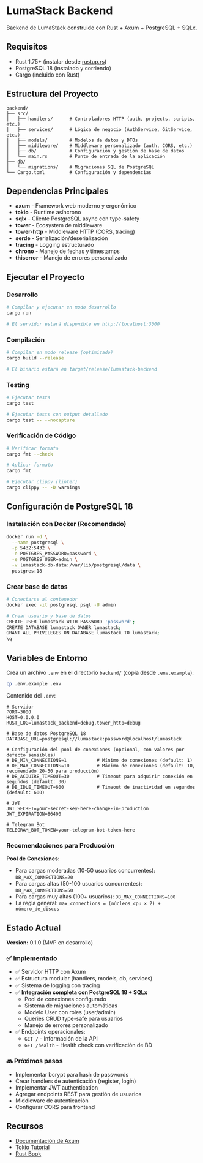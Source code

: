 # LumaStack Backend

Backend de LumaStack construido con Rust + Axum + PostgreSQL + SQLx.

## Requisitos

- Rust 1.75+ (instalar desde [rustup.rs](https://rustup.rs/))
- PostgreSQL 18 (instalado y corriendo)
- Cargo (incluido con Rust)

## Estructura del Proyecto

```
backend/
├── src/
│   ├── handlers/      # Controladores HTTP (auth, projects, scripts, etc.)
│   ├── services/      # Lógica de negocio (AuthService, GitService, etc.)
│   ├── models/        # Modelos de datos y DTOs
│   ├── middleware/    # Middleware personalizado (auth, CORS, etc.)
│   ├── db/            # Configuración y gestión de base de datos
│   └── main.rs        # Punto de entrada de la aplicación
├── db/
│   └── migrations/    # Migraciones SQL de PostgreSQL
└── Cargo.toml         # Configuración y dependencias
```

## Dependencias Principales

- **axum** - Framework web moderno y ergonómico
- **tokio** - Runtime asíncrono
- **sqlx** - Cliente PostgreSQL async con type-safety
- **tower** - Ecosystem de middleware
- **tower-http** - Middleware HTTP (CORS, tracing)
- **serde** - Serialización/deserialización
- **tracing** - Logging estructurado
- **chrono** - Manejo de fechas y timestamps
- **thiserror** - Manejo de errores personalizado

## Ejecutar el Proyecto

### Desarrollo

```bash
# Compilar y ejecutar en modo desarrollo
cargo run

# El servidor estará disponible en http://localhost:3000
```

### Compilación

```bash
# Compilar en modo release (optimizado)
cargo build --release

# El binario estará en target/release/lumastack-backend
```

### Testing

```bash
# Ejecutar tests
cargo test

# Ejecutar tests con output detallado
cargo test -- --nocapture
```

### Verificación de Código

```bash
# Verificar formato
cargo fmt --check

# Aplicar formato
cargo fmt

# Ejecutar clippy (linter)
cargo clippy -- -D warnings
```

## Configuración de PostgreSQL 18

### Instalación con Docker (Recomendado)

```bash
docker run -d \
  --name postgresql \
  -p 5432:5432 \
  -e POSTGRES_PASSWORD=password \
  -e POSTGRES_USER=admin \
  -v lumastack-db-data:/var/lib/postgresql/data \
  postgres:18
```

### Crear base de datos

```bash
# Conectarse al contenedor
docker exec -it postgresql psql -U admin

# Crear usuario y base de datos
CREATE USER lumastack WITH PASSWORD 'password';
CREATE DATABASE lumastack OWNER lumastack;
GRANT ALL PRIVILEGES ON DATABASE lumastack TO lumastack;
\q
```

## Variables de Entorno

Crea un archivo `.env` en el directorio `backend/` (copia desde `.env.example`):

```bash
cp .env.example .env
```

Contenido del `.env`:

```env
# Servidor
PORT=3000
HOST=0.0.0.0
RUST_LOG=lumastack_backend=debug,tower_http=debug

# Base de datos PostgreSQL 18
DATABASE_URL=postgresql://lumastack:password@localhost/lumastack

# Configuración del pool de conexiones (opcional, con valores por defecto sensibles)
# DB_MIN_CONNECTIONS=1           # Mínimo de conexiones (default: 1)
# DB_MAX_CONNECTIONS=10          # Máximo de conexiones (default: 10, recomendado 20-50 para producción)
# DB_ACQUIRE_TIMEOUT=30          # Timeout para adquirir conexión en segundos (default: 30)
# DB_IDLE_TIMEOUT=600            # Timeout de inactividad en segundos (default: 600)

# JWT
JWT_SECRET=your-secret-key-here-change-in-production
JWT_EXPIRATION=86400

# Telegram Bot
TELEGRAM_BOT_TOKEN=your-telegram-bot-token-here
```

### Recomendaciones para Producción

**Pool de Conexiones:**
- Para cargas moderadas (10-50 usuarios concurrentes): `DB_MAX_CONNECTIONS=20`
- Para cargas altas (50-100 usuarios concurrentes): `DB_MAX_CONNECTIONS=50`
- Para cargas muy altas (100+ usuarios): `DB_MAX_CONNECTIONS=100`
- La regla general: `max_connections = (núcleos_cpu × 2) + número_de_discos`

## Estado Actual

**Version:** 0.1.0 (MVP en desarrollo)

### ✅ Implementado

- ✅ Servidor HTTP con Axum
- ✅ Estructura modular (handlers, models, db, services)
- ✅ Sistema de logging con tracing
- ✅ **Integración completa con PostgreSQL 18 + SQLx**
  - Pool de conexiones configurado
  - Sistema de migraciones automáticas
  - Modelo User con roles (user/admin)
  - Queries CRUD type-safe para usuarios
  - Manejo de errores personalizado
- ✅ Endpoints operacionales:
  - `GET /` - Información de la API
  - `GET /health` - Health check con verificación de BD

### 🔜 Próximos pasos

- Implementar bcrypt para hash de passwords
- Crear handlers de autenticación (register, login)
- Implementar JWT authentication
- Agregar endpoints REST para gestión de usuarios
- Middleware de autenticación
- Configurar CORS para frontend

## Recursos

- [Documentación de Axum](https://docs.rs/axum/latest/axum/)
- [Tokio Tutorial](https://tokio.rs/tokio/tutorial)
- [Rust Book](https://doc.rust-lang.org/book/)

